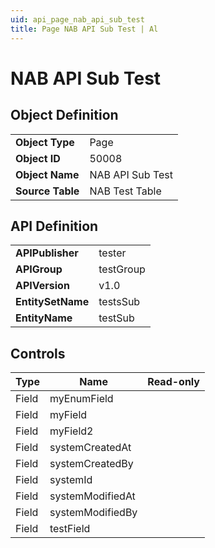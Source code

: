 ```yaml
---
uid: api_page_nab_api_sub_test
title: Page NAB API Sub Test | Al
---
```

# NAB API Sub Test

## Object Definition

<table>
<tr><td><b>Object Type</b></td><td>Page</td></tr>
<tr><td><b>Object ID</b></td><td>50008</td></tr>
<tr><td><b>Object Name</b></td><td>NAB API Sub Test</td></tr>
<tr><td><b>Source Table</b></td><td>NAB Test Table</td></tr>
</table>

## API Definition

<table>
<tr><td><b>APIPublisher</b></td><td>tester</td></tr>
<tr><td><b>APIGroup</b></td><td>testGroup</td></tr>
<tr><td><b>APIVersion</b></td><td>v1.0</td></tr>
<tr><td><b>EntitySetName</b></td><td>testsSub</td></tr>
<tr><td><b>EntityName</b></td><td>testSub</td></tr>
</table>

## Controls

| Type | Name | Read-only |
| ---- | ------- | ----------- |
| Field | myEnumField |  |
| Field | myField |  |
| Field | myField2 |  |
| Field | systemCreatedAt |  |
| Field | systemCreatedBy |  |
| Field | systemId |  |
| Field | systemModifiedAt |  |
| Field | systemModifiedBy |  |
| Field | testField |  |
